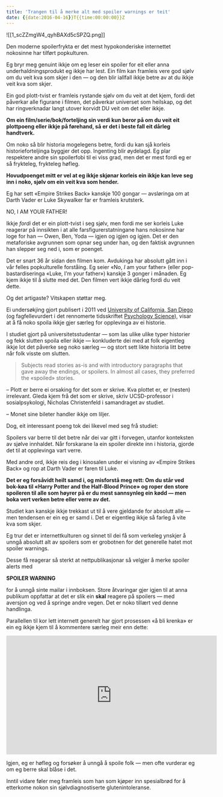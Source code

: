 ```yaml
---
title: 'Trangen til å merke alt med spoiler warnings er teit'
date: {{date:2016-04-16}}T{{time:00:00:00}}Z
---
```


![[1_scZZmgW4_qyhBAXd5cSPZQ.png]]

Den moderne spoilerfrykta er det mest hypokonderiske internettet nokosinne har tilført popkulturen.

Eg bryr meg genuint ikkje om eg leser ein spoiler for eit eller anna underhaldningsprodukt eg ikkje har lest. Ein film kan framleis vere god sjølv om du veit kva som skjer i den — og den blir iallfall ikkje betre av at du ikkje veit kva som skjer.

Ein god plott-tvist er framleis rystande sjølv om du veit at det kjem, fordi det påverkar alle figurane i filmen, det påverkar universet som heilskap, og det har ringverknadar langt utover korvidt DU veit om det eller ikkje.

**Om ein film/serie/bok/forteljing sin verdi kun beror på om du veit eit plottpoeng eller ikkje på førehand, så er det i beste fall eit dårleg handtverk.**

Om noko så blir historia mogelegens betre, fordi du kan sjå korleis historieforteljinga byggjer det opp. Ingenting blir øydelagd. Eg plar respektere andre sin spoilerfobi til ei viss grad, men det er mest fordi eg er så frykteleg, frykteleg høfleg.

**Hovudpoenget mitt er vel at eg ikkje skjønar korleis ein ikkje kan leve seg inn i noko, sjølv om ein veit kva som hender.**

Eg har sett «Empire Strikes Back» kanskje 100 gongar — avsløringa om at Darth Vader er Luke Skywalker far er framleis krutsterk.

NO, I AM YOUR FATHER!

Ikkje _fordi_ det er ein plott-tvist i seg sjølv, men fordi me ser korleis Luke reagerar på innsikten i at alle farsfigurerstatningane hans nokosinne har loge for han — Owen, Ben, Yoda — igjen og igjen og igjen. Det er den metaforiske avgrunnen som opnar seg under han, og den faktisk avgrunnen han slepper seg ned i, som er poenget.

Det er snart 36 år sidan den filmen kom. Avdukinga har absolutt gått inn i vår felles popkulturelle forståing. Eg seier «No, _I_ am your father» (eller pop-bastardiseringa «Luke, I’m your father») kanskje 3 gonger i månaden. Eg kjem ikkje til å slutte med det. Den filmen vert ikkje dårleg fordi du veit dette.

Og det artigaste? Vitskapen støttar meg.

Ei undersøkjing gjort publisert i 2011 ved [University of California, San Diego](http://ucsdnews.ucsd.edu/archive/newsrel/soc/2011_08spoilers.asp) (og fagfellevurdert i det rennomerte tidsskriftet [Psychology Science](http://www.psychologicalscience.org/index.php/news/releases/spoiler-alert-stories-are-not-spoiled-byspoilers.html)), visar at å få noko spoila ikkje gjer særleg for opplevinga av ei historie.

I studiet gjort på universitetsstudentar — som las ulike ulike typer historier og fekk slutten spoila eller ikkje — konkluderte dei med at folk eigentleg ikkje lot det påverke seg noko særleg — og stort sett likte historia litt betre når folk visste om slutten.

> Subjects read stories as-is and with introductory paragraphs that gave away the endings, or spoilers. In almost all cases, they preferred the «spoiled» stories.

– Plott er berre ei orsaking for det som er skrive. Kva plottet er, er (nesten) irrelevant. Gleda kjem frå det som er skrive, skriv UCSD-professor i sosialpsykologi, Nicholas Christenfeld i samandraget av studiet.

– Monet sine bileter handler ikkje om liljer.

Dog, eit interessant poeng tok dei likevel med seg frå studiet:

Spoilers var berre til det betre når dei var gitt i forvegen, utanfor konteksten av sjølve innhaldet. Når forskarane la ein spoiler direkte inn i historia, gjorde det til at opplevinga vart verre.

Med andre ord, ikkje reis deg i kinosalen under ei visning av «Empire Strikes Back» og rop at Darth Vader er faren til Luke.

**Det er eg forsåvidt heilt samd i, og misforstå meg rett: Om du står ved bok-køa til «Harry Potter and the Half-Blood Prince» og roper den store spoileren til alle som høyrer på er du mest sannsynleg ein kødd — men boka vert verken betre eller verre av det.**

Studiet kan kanskje ikkje trekkast ut til å vere gjeldande for absolutt alle — men tendensen er ein eg er samd i. Det er eigentleg ikkje så farleg å vite kva som skjer.

Eg trur det er internettkulturen og sinnet til dei få som verkeleg ynskjer å unngå absolutt alt av spoilers som er grobotnen for det generelle hatet mot spoiler warnings.

Desse få reagerar så sterkt at nettpublikasjonar så velgjer å merke spoiler alerts med

**SPOILER WARNING**

for å unngå sinte mailar i innboksen. Store åtvaringar gjer igjen til at anna publikum oppfattar at det er slik ein **skal** reagere på spoilers — med aversjon og ved å springe andre vegen. Det er noko tillært ved denne handlinga.

Parallellen til kor lett internett generelt har gjort prosessen «å bli krenka» er ein eg ikkje kjem til å kommentere særleg meir enn dette:

<iframe width="560" height="315" src="https://www.youtube.com/embed/rE3j_RHkqJc" title="YouTube video player" frameborder="0" allow="accelerometer; autoplay; clipboard-write; encrypted-media; gyroscope; picture-in-picture" allowfullscreen></iframe>

Igjen, eg er høfleg og forsøker å unngå å spoile folk — men ofte vurderar eg om eg berre skal blåse i det.

Inntil vidare føler meg framleis som han som kjøper inn spesialbrød for å etterkome nokon sin sjølvdiagnostiserte glutenintoleranse.

